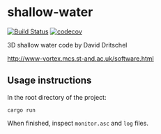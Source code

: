 # shallow-water

[![Build Status](https://travis-ci.com/chocol4te/shallow-water.svg?token=Yy278F6KPxruhJLf8xog&branch=rust_port)](https://travis-ci.com/chocol4te/shallow-water)
[![codecov](https://codecov.io/gh/chocol4te/shallow-water/branch/master/graph/badge.svg?token=LLR3tmRGuE)](https://codecov.io/gh/chocol4te/shallow-water)

3D shallow water code by David Dritschel

http://www-vortex.mcs.st-and.ac.uk/software.html

## Usage instructions

In the root directory of the project:

    cargo run

When finished, inspect `monitor.asc` and `log` files.
